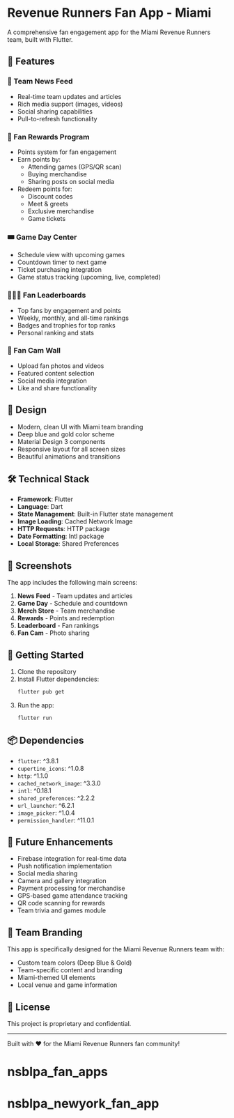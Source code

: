 # Revenue Runners Fan App - Miami

A comprehensive fan engagement app for the Miami Revenue Runners team, built with Flutter.

## 🏈 Features

### 📰 Team News Feed
- Real-time team updates and articles
- Rich media support (images, videos)
- Social sharing capabilities
- Pull-to-refresh functionality

### 🎁 Fan Rewards Program
- Points system for fan engagement
- Earn points by:
  - Attending games (GPS/QR scan)
  - Buying merchandise
  - Sharing posts on social media
- Redeem points for:
  - Discount codes
  - Meet & greets
  - Exclusive merchandise
  - Game tickets

### 🎟️ Game Day Center
- Schedule view with upcoming games
- Countdown timer to next game
- Ticket purchasing integration
- Game status tracking (upcoming, live, completed)

### 🧑‍🤝‍🧑 Fan Leaderboards
- Top fans by engagement and points
- Weekly, monthly, and all-time rankings
- Badges and trophies for top ranks
- Personal ranking and stats

### 📸 Fan Cam Wall
- Upload fan photos and videos
- Featured content selection
- Social media integration
- Like and share functionality

## 🎨 Design

- Modern, clean UI with Miami team branding
- Deep blue and gold color scheme
- Material Design 3 components
- Responsive layout for all screen sizes
- Beautiful animations and transitions

## 🛠️ Technical Stack

- **Framework**: Flutter
- **Language**: Dart
- **State Management**: Built-in Flutter state management
- **Image Loading**: Cached Network Image
- **HTTP Requests**: HTTP package
- **Date Formatting**: Intl package
- **Local Storage**: Shared Preferences

## 📱 Screenshots

The app includes the following main screens:
1. **News Feed** - Team updates and articles
2. **Game Day** - Schedule and countdown
3. **Merch Store** - Team merchandise
4. **Rewards** - Points and redemption
5. **Leaderboard** - Fan rankings
6. **Fan Cam** - Photo sharing

## 🚀 Getting Started

1. Clone the repository
2. Install Flutter dependencies:
   ```bash
   flutter pub get
   ```
3. Run the app:
   ```bash
   flutter run
   ```

## 📦 Dependencies

- `flutter`: ^3.8.1
- `cupertino_icons`: ^1.0.8
- `http`: ^1.1.0
- `cached_network_image`: ^3.3.0
- `intl`: ^0.18.1
- `shared_preferences`: ^2.2.2
- `url_launcher`: ^6.2.1
- `image_picker`: ^1.0.4
- `permission_handler`: ^11.0.1

## 🔮 Future Enhancements

- Firebase integration for real-time data
- Push notification implementation
- Social media sharing
- Camera and gallery integration
- Payment processing for merchandise
- GPS-based game attendance tracking
- QR code scanning for rewards
- Team trivia and games module

## 🎯 Team Branding

This app is specifically designed for the Miami Revenue Runners team with:
- Custom team colors (Deep Blue & Gold)
- Team-specific content and branding
- Miami-themed UI elements
- Local venue and game information

## 📄 License

This project is proprietary and confidential.

---

Built with ❤️ for the Miami Revenue Runners fan community!
# nsblpa_fan_apps
# nsblpa_newyork_fan_app
